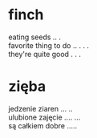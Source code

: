 # finch

eating seeds .. .  
favorite thing to do .. . . .  
they're quite good . . .  

# zięba

jedzenie ziaren ... ..  
ulubione zajęcie .... ...  
są całkiem dobre .....  